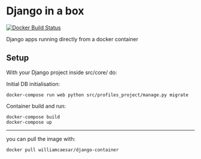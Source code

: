 # Django in a box
[![Docker Build Status](https://img.shields.io/docker/build/radhifadlillah/shiori.svg)](https://hub.docker.com/r/williamcaesar/django-container/)

Django apps running directly from a docker container

## Setup

With your Django project inside src/core/ do:

Initial DB initialisation:

```
docker-compose run web python src/profiles_project/manage.py migrate
```
Container build and run:
```
docker-compose build
docker-compose up
```
---
you can pull the image with:

```
docker pull williamcaesar/django-container
```

